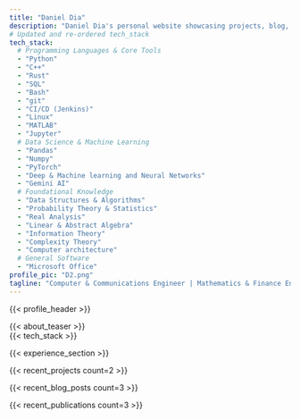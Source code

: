 ```yaml
---
title: "Daniel Dia"
description: "Daniel Dia's personal website showcasing projects, blog, and professional profile."
# Updated and re-ordered tech_stack
tech_stack:
  # Programming Languages & Core Tools
  - "Python"
  - "C++"
  - "Rust"
  - "SQL"
  - "Bash"
  - "git"
  - "CI/CD (Jenkins)"
  - "Linux"
  - "MATLAB"
  - "Jupyter"
  # Data Science & Machine Learning
  - "Pandas"
  - "Numpy"
  - "PyTorch"
  - "Deep & Machine learning and Neural Networks"
  - "Gemini AI"
  # Foundational Knowledge
  - "Data Structures & Algorithms"
  - "Probability Theory & Statistics"
  - "Real Analysis"
  - "Linear & Abstract Algebra"
  - "Information Theory"
  - "Complexity Theory"
  - "Computer architecture"
  # General Software
  - "Microsoft Office"
profile_pic: "D2.png"
tagline: "Computer & Communications Engineer | Mathematics & Finance Enthusiast"
---
```


{{< profile_header >}}

<div class="container mx-auto px-4 md:px-6">
  <div class="md:flex md:flex-row md:space-x-8 items-start mb-12 md:mb-16">
      <div class="md:w-1/2 mb-8 md:mb-0">
          {{< about_teaser >}}
      </div>
      <div class="md:w-1/2">
          {{< tech_stack >}}
      </div>
  </div>
</div>

{{< experience_section >}}

{{< recent_projects count=2 >}}

{{< recent_blog_posts count=3 >}}

{{< recent_publications count=3 >}}
